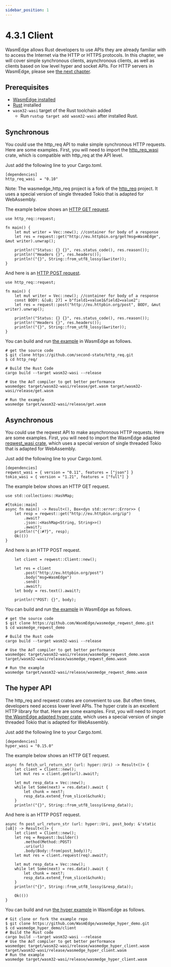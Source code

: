 ```yaml
---
sidebar_position: 1
---
```


# 4.3.1 Client


WasmEdge allows Rust developers to use APIs they are already familiar with to access the Internet via the HTTP or HTTPS protocols. In this chapter, we will cover simple synchronous clients, asynchronous clients, as well as clients based on low level hyper and socket APIs. For HTTP servers in WasmEdge, please see [the next chapter](server.md).

## Prerequisites
* [WasmEdge installed](docs/quick-start/install.md)
* [Rust](https://www.rust-lang.org/tools/install) installed
* `wasm32-wasi` target of the Rust toolchain added
    * Run `rustup target add wasm32-wasi` after installed Rust. 

## Synchronous

You could use the http_req API to make simple synchronous HTTP requests. Here are some examples. First, you will need to import the [http_req_wasi](https://crates.io/crates/http_req_wasi) crate, which is compatible with http_req at the API level.

Just add the following line to your Cargo.toml.

```
[dependencies]
http_req_wasi  = "0.10"
```

Note: The wasmedge_http_req project is a fork of the [http_req](https://github.com/jayjamesjay/http_req) project. It uses a special version of single threaded Tokio that is adapted for WebAssembly.

The example below shows an [HTTP GET request](https://github.com/second-state/http_req/blob/a53f6e6cb315aff488f9b2abcf2c4b2a1d631a34/examples/get.rs).

```
use http_req::request;

fn main() {
    let mut writer = Vec::new(); //container for body of a response
    let res = request::get("http://eu.httpbin.org/get?msg=WasmEdge", &mut writer).unwrap();

    println!("Status: {} {}", res.status_code(), res.reason());
    println!("Headers {}", res.headers());
    println!("{}", String::from_utf8_lossy(&writer));
}
```

And here is an [HTTP POST request](https://github.com/second-state/http_req/blob/a53f6e6cb315aff488f9b2abcf2c4b2a1d631a34/examples/post.rs).

```
use http_req::request;

fn main() {
    let mut writer = Vec::new(); //container for body of a response
    const BODY: &[u8; 27] = b"field1=value1&field2=value2";
    let res = request::post("http://eu.httpbin.org/post", BODY, &mut writer).unwrap();

    println!("Status: {} {}", res.status_code(), res.reason());
    println!("Headers {}", res.headers());
    println!("{}", String::from_utf8_lossy(&writer));
}
```

You can build and run [the example](https://github.com/second-state/http_req/) in WasmEdge as follows.

```
# get the source code
$ git clone https://github.com/second-state/http_req.git
$ cd http_req/

# Build the Rust Code
cargo build --target wasm32-wasi --release

# Use the AoT compiler to get better performance
wasmedgec target/wasm32-wasi/release/get.wasm target/wasm32-wasi/release/get.wasm

# Run the example
wasmedge target/wasm32-wasi/release/get.wasm
```


## Asynchronous 

You could use the reqwest API to make asynchronous HTTP requests. Here are some examples. First, you will need to import the WasmEdge adapted [reqwest_wasi crate](https://crates.io/crates/reqwest_wasi), which uses a special version of single threaded Tokio that is adapted for WebAssembly.

Just add the following line to your Cargo.toml.
```
[dependencies]
reqwest_wasi = { version = "0.11", features = ["json"] }
tokio_wasi = { version = "1.21", features = ["full"] }
```

The example below shows an HTTP GET request.

```
use std::collections::HashMap;

#[tokio::main]
async fn main() -> Result<(), Box<dyn std::error::Error>> {
    let resp = reqwest::get("http://eu.httpbin.org/ip")
        .await?
        .json::<HashMap<String, String>>()
        .await?;
    println!("{:#?}", resp);
    Ok(())
}
```

And here is an HTTP POST request.

```
    let client = reqwest::Client::new();

    let res = client
        .post("http://eu.httpbin.org/post")
        .body("msg=WasmEdge")
        .send()
        .await?;
    let body = res.text().await?;

    println!("POST: {}", body);
```

You can build and run [the example](https://github.com/WasmEdge/wasmedge_reqwest_demo/) in WasmEdge as follows.

```
# get the source code
$ git clone https://github.com/WasmEdge/wasmedge_reqwest_demo.git
$ cd wasmedge_reqwest_demo

# Build the Rust code
cargo build --target wasm32-wasi --release

# Use the AoT compiler to get better performance
wasmedgec target/wasm32-wasi/release/wasmedge_reqwest_demo.wasm target/wasm32-wasi/release/wasmedge_reqwest_demo.wasm

# Run the example
wasmedge target/wasm32-wasi/release/wasmedge_reqwest_demo.wasm
```

## The hyper API

The http_req and reqwest crates are convenient to use. But often times, developers need access lower level APIs. The hyper crate is an excellent HTTP library for that. Here are some examples. First, you will need to import [the WasmEdge adapted hyper crate](https://crates.io/crates/hyper_wasi), which uses a special version of single threaded Tokio that is adapted for WebAssembly.

Just add the following line to your Cargo.toml.
```
[dependencies]
hyper_wasi = "0.15.0"
```
The example below shows an HTTP GET request.

```
async fn fetch_url_return_str (url: hyper::Uri) -> Result<()> {
    let client = Client::new();
    let mut res = client.get(url).await?;

    let mut resp_data = Vec::new();
    while let Some(next) = res.data().await {
        let chunk = next?;
        resp_data.extend_from_slice(&chunk);
    }
    println!("{}", String::from_utf8_lossy(&resp_data));
```

And here is an HTTP POST request.

```
async fn post_url_return_str (url: hyper::Uri, post_body: &'static [u8]) -> Result<()> {
    let client = Client::new();
    let req = Request::builder()
        .method(Method::POST)
        .uri(url)
        .body(Body::from(post_body))?;
    let mut res = client.request(req).await?;

    let mut resp_data = Vec::new();
    while let Some(next) = res.data().await {
        let chunk = next?;
        resp_data.extend_from_slice(&chunk);
    }
    println!("{}", String::from_utf8_lossy(&resp_data));

    Ok(())
}
```

You can build and run [the hyper example](https://github.com/WasmEdge/wasmedge_hyper_demo/) in WasmEdge as follows.

```
# Git clone or fork the example repo
$ git clone https://github.com/WasmEdge/wasmedge_hyper_demo.git
$ cd wasmedge_hyper_demo/client
# Build the Rust code
cargo build --target wasm32-wasi --release
# Use the AoT compiler to get better performance
wasmedgec target/wasm32-wasi/release/wasmedge_hyper_client.wasm target/wasm32-wasi/release/wasmedge_hyper_client.wasm
# Run the example
wasmedge target/wasm32-wasi/release/wasmedge_hyper_client.wasm
```